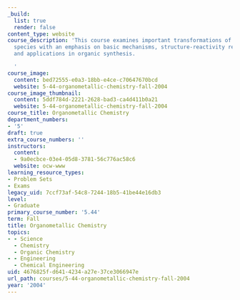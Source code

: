 ```yaml
---
_build:
  list: true
  render: false
content_type: website
course_description: 'This course examines important transformations of organotransition-metal
  species with an emphasis on basic mechanisms, structure-reactivity relationships,
  and applications in organic synthesis.

  '
course_image:
  content: bed72555-e0a3-18bb-e4ce-c70647670bcd
  website: 5-44-organometallic-chemistry-fall-2004
course_image_thumbnail:
  content: 5ddf784d-2221-2628-bad3-ca4d411b0a21
  website: 5-44-organometallic-chemistry-fall-2004
course_title: Organometallic Chemistry
department_numbers:
- '5'
draft: true
extra_course_numbers: ''
instructors:
  content:
  - 9a0ecbce-03e4-05d8-3781-56c776ac58c6
  website: ocw-www
learning_resource_types:
- Problem Sets
- Exams
legacy_uid: 7ccf73af-54c8-7244-18b5-41be44e16db3
level:
- Graduate
primary_course_number: '5.44'
term: Fall
title: Organometallic Chemistry
topics:
- - Science
  - Chemistry
  - Organic Chemistry
- - Engineering
  - Chemical Engineering
uid: 4676825f-d641-4234-a27e-37ce3066947e
url_path: courses/5-44-organometallic-chemistry-fall-2004
year: '2004'
---
```

